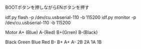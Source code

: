 BOOTボタンを押しながらENボタンを押す

idf.py flash -p /dev/cu.usbserial-110 -b 115200
idf.py monitor -p /dev/cu.usbserial-110 -b 115200

Motor
A+ (Blue) A-(Red)  B+(Grren) B-(Black)

Black Green Blue Red
B- B+  A+ A-
2B 2A 1A 1B